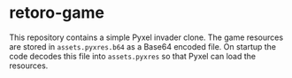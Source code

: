 # retoro-game

This repository contains a simple Pyxel invader clone. The game resources are
stored in `assets.pyxres.b64` as a Base64 encoded file. On startup the code
decodes this file into `assets.pyxres` so that Pyxel can load the resources.